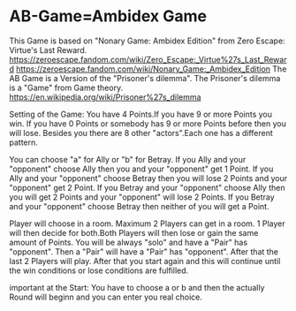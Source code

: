 # AB-Game=Ambidex Game
This Game is based on "Nonary Game: Ambidex Edition" from Zero Escape: Virtue's Last Reward.
https://zeroescape.fandom.com/wiki/Zero_Escape:_Virtue%27s_Last_Reward
https://zeroescape.fandom.com/wiki/Nonary_Game:_Ambidex_Edition
The AB Game is a Version of the "Prisoner's dilemma".
The Prisoner's dilemma is a "Game" from Game theory.
https://en.wikipedia.org/wiki/Prisoner%27s_dilemma

Setting of the Game:
You have 4 Points.If you have 9 or more Points you win.
If you have 0 Points or somebody has 9 or more Points before then you will lose.
Besides you there are 8 other "actors".Each one has a different pattern.

You can choose "a" for Ally or "b" for Betray.
If you Ally and your "opponent" choose Ally then you and your "opponent" get 1 Point.
If you Ally and your "opponent" choose Betray then you will lose 2 Points and your "opponent" get 2 Point.
If you Betray and your "opponent" choose Ally then you will get 2 Points and your "opponent" will lose 2 Points.
If you Betray and your "opponent" choose Betray then neither of you will get a Point.

Player will choose in a room. Maximum 2 Players can get in a room. 1 Player will then decide for both.Both Players will then lose or gain the same amount of Points.
You will be always "solo" and have a "Pair" has "opponent".
Then a "Pair" will have a "Pair" has "opponent".
After that the last 2 Players will play.
After that you start again and this will continue until the win conditions or lose conditions are fulfilled.

important at the Start:	
You have to choose a or b and then the actually Round will beginn and you can enter you real choice.
